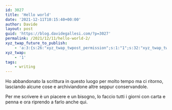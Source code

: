 ```yaml
---
id: 3027
title: 'Hello world'
date: '2021-12-11T10:15:40+00:00'
author: Davide
layout: post
guid: 'https://blog.davidegallesi.com/?p=3027'
permalink: /2021/12/11/hello-world-2/
xyz_twap_future_to_publish:
    - 'a:3:{s:26:"xyz_twap_twpost_permission";s:1:"1";s:32:"xyz_twap_twpost_image_permission";s:1:"1";s:18:"xyz_twap_twmessage";s:38:"{POST_TITLE} - {PERMALINK}{BLOG_TITLE}";}'
xyz_twap:
    - '1'
tags:
    - writing
---
```


Ho abbandonato la scrittura in questo luogo per molto tempo ma ci ritorno, lasciando alcune cose e archiviandone altre seppur conservandole.

Per me scrivere è un piacere e un bisogno, lo faccio tutti i giorni con carta e penna e ora riprendo a farlo anche qui.